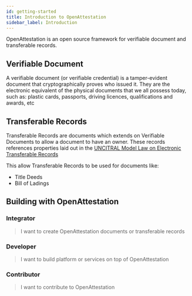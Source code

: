 ```yaml
---
id: getting-started
title: Introduction to OpenAttestation
sidebar_label: Introduction
---
```


OpenAttestation is an open source framework for verifiable document and transferable records.

## Verifiable Document

A verifiable document (or verifiable credential) is a tamper-evident document that cryptographically proves who issued it. They are the electronic equivalent of the physical documents that we all possess today, such as: plastic cards, passports, driving licences, qualifications and awards, etc

## Transferable Records

Transferable Records are documents which extends on Verifiable Documents to allow a document to have an owner. These records references properties laid out in the [UNCITRAL Model Law on Electronic Transferable Records](https://www.uncitral.org/pdf/english/texts/electcom/MLETR_ebook.pdf)

This allow Transferable Records to be used for documents like:

- Title Deeds
- Bill of Ladings

## Building with OpenAttestation

### Integrator

> I want to create OpenAttestation documents or transferable records

### Developer

> I want to build platform or services on top of OpenAttestation

### Contributor

> I want to contribute to OpenAttestation
